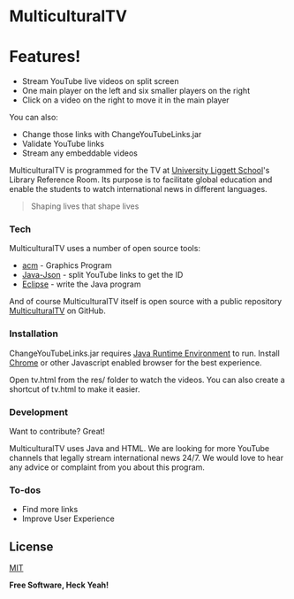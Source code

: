 # MulticulturalTV

# Features!

  - Stream YouTube live videos on split screen
  - One main player on the left and six smaller players on the right
  - Click on a video on the right to move it in the main player

You can also:
  - Change those links with ChangeYouTubeLinks.jar
  - Validate YouTube links
  - Stream any embeddable videos

MulticulturalTV is programmed for the TV at [University Liggett School]'s Library Reference Room. Its purpose is to facilitate global education and enable the students to watch international news in different languages.

> Shaping lives that shape lives

### Tech

MulticulturalTV uses a number of open source tools:

* [acm] - Graphics Program
* [Java-Json] - split YouTube links to get the ID
* [Eclipse] - write the Java program

And of course MulticulturalTV itself is open source with a public repository [MulticulturalTV]
 on GitHub.

### Installation

ChangeYouTubeLinks.jar requires [Java Runtime Environment](https://java.com/en/) to run.
Install [Chrome] or other Javascript enabled browser for the best experience.

Open tv.html from the res/ folder to watch the videos.
You can also create a shortcut of tv.html to make it easier.

### Development

Want to contribute? Great!

MulticulturalTV uses Java and HTML. We are looking for more YouTube channels that legally stream international news 24/7. We would love to hear any advice or complaint from you about this program.

### To-dos

 - Find more links
 - Improve User Experience

License
----

[MIT]


**Free Software, Heck Yeah!**

[//]: # (These are reference links used in the body of this note and get stripped out when the markdown processor does its job. There is no need to format nicely because it shouldn't be seen. Thanks SO - http://stackoverflow.com/questions/4823468/store-comments-in-markdown-syntax)


   [Java-Json]: <http://www.oracle.com/technetwork/articles/java/json-1973242.html>
   [acm]: <https://cs.stanford.edu/people/eroberts/jtf/javadoc/student/>
   [MulticulturalTV]: <https://github.com/tonypan2000/MulticulturalTV>
   [University Liggett School]: <https://www.uls.org/page>
   [Eclipse]: <https://www.eclipse.org/>
   [Chrome]: <https://www.google.com/chrome/>
   [MIT]: <https://github.com/tonypan2000/MulticulturalTV/blob/master/LICENSE/>
